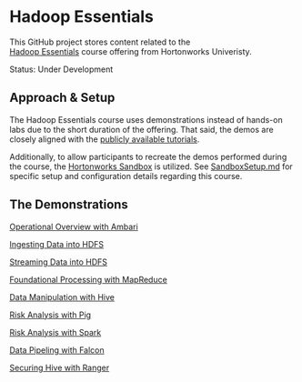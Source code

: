 # Hadoop Essentials

This GitHub project stores content related to the  
[Hadoop Essentials](http://hortonworks.com/training/class/hadoop-essentials/ "Hadoop Essentials")
course offering from Hortonworks Univeristy.

Status: Under Development

## Approach & Setup

The Hadoop Essentials course uses demonstrations instead of hands-on labs due to the
short duration of the offering.  That said, the demos are closely aligned with the
[publicly available tutorials](http://hortonworks.com/training/class/hadoop-essentials/ "Tutorials").

Additionally, to allow participants to recreate the demos performed during the course, the 
[Hortonworks Sandbox](http://hortonworks.com/products/hortonworks-sandbox/ "Hortonworks Sandbox") 
is utilized.  See [SandboxSetup.md](./SandboxSetup.md) for specific setup and configuration 
details regarding this course.

## The Demonstrations

[Operational Overview with Ambari](./ambari/README.md)

[Ingesting Data into HDFS](./ingestion/README.md)

[Streaming Data into HDFS](./storm/README.md)

[Foundational Processing with MapReduce](./mapreduce/README.md)

[Data Manipulation with Hive](./hive/README.md)

[Risk Analysis with Pig](./pig/README.md)

[Risk Analysis with Spark](./spark/README.md)

[Data Pipeling with Falcon](./falcon/README.md)

[Securing Hive with Ranger](./ranger/README.md)